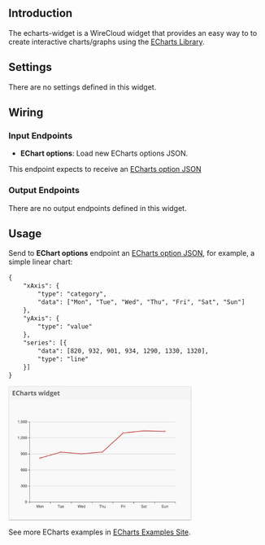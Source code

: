 ## Introduction

The echarts-widget is a WireCloud widget that provides an easy way to to create interactive charts/graphs using the [ECharts Library](https://echarts.apache.org/en/index.html).

## Settings

There are no settings defined in this widget.

## Wiring

### Input Endpoints

- **EChart options**: Load new ECharts options JSON.

This endpoint expects to receive an [ECharts option JSON](https://echarts.apache.org/en/api.html#echartsInstance.setOption)

### Output Endpoints

There are no output endpoints defined in this widget.

## Usage

Send to **EChart options** endpoint an [ECharts option JSON](https://echarts.apache.org/en/api.html#echartsInstance.setOption), for example, a simple linear chart:
```
{
    "xAxis": {
        "type": "category",
        "data": ["Mon", "Tue", "Wed", "Thu", "Fri", "Sat", "Sun"]
    },
    "yAxis": {
        "type": "value"
    },
    "series": [{
        "data": [820, 932, 901, 934, 1290, 1330, 1320],
        "type": "line"
    }]
}
```

<a href="url"><img src="https://github.com/Wirecloud/echarts-widget/blob/develop/src/images/exampleLineChart.png" align="center" width="360px" ></a>

See more ECharts examples in [ECharts Examples Site](https://echarts.apache.org/examples/en/index.html).